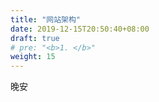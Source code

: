 ```yaml
---
title: "网站架构"
date: 2019-12-15T20:50:40+08:00
draft: true
# pre: "<b>1. </b>"
weight: 15
---
```


晚安